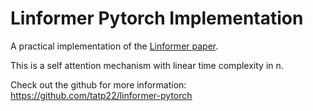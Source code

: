 # Linformer Pytorch Implementation
A practical implementation of the [Linformer paper](https://arxiv.org/pdf/2006.04768.pdf).

This is a self attention mechanism with linear time complexity in n.

Check out the github for more information: https://github.com/tatp22/linformer-pytorch
